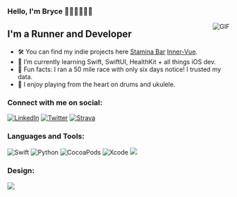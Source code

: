 ### Hello, I'm Bryce 👨🏿‍💻🏃🏿‍♂️

 <img align="right" alt="GIF" src="https://lh6.googleusercontent.com/L9sH_x1ZHYcsa_Peejp5AvAEk2TV1MkwqPra0n2YLeweN0PGVl3t626H-rPobHKQ7gbvOo2KL0juaAt1JGraTI_psyJ7A6lV8r68aP2-0GVtAvkN-vgPRY9CVB7dl4Slkg=w1280" />


## I'm a Runner and Developer
- 🛠️ You can find my indie projects here [Stamina Bar] [Inner-Vue].
- 🧠 I’m currently learning Swift, SwiftUI, HealthKit + all things iOS dev.
- 🪩 Fun facts: I ran a 50 mile race with only six days notice! I trusted my data.
- 🎵 I enjoy playing from the heart on drums and ukulele. 

### Connect with me on social:
[![LinkedIn](https://img.shields.io/badge/LinkedIn-0077B5?style=for-the-badge&logo=linkedin&logoColor=white)](https://www.linkedin.com/in/zbe/)
[![Twitter](https://img.shields.io/badge/Twitter-1DA1F2?style=for-the-badge&logo=twitter&logoColor=white)](https://twitter.com/bryce_ellis99)
[![Strava](https://img.shields.io/badge/Strava-FC4C02?style=for-the-badge&logo=strava&logoColor=white)](https://www.strava.com/athletes/43311602)

### Languages and Tools:
![Swift](https://img.shields.io/badge/Swift-FA7343?style=for-the-badge&logo=swift&logoColor=white) ![Python](https://img.shields.io/badge/Python-FFD43B?style=for-the-badge&logo=python&logoColor=blue) ![CocoaPods](https://img.shields.io/badge/cocoapods-FA2A02?style=for-the-badge&logo=cocoapods&logoColor=white) ![Xcode](https://img.shields.io/badge/Xcode-007ACC?style=for-the-badge&logo=Xcode&logoColor=white) <img src="https://img.shields.io/badge/App_Store-0D96F6?style=for-the-badge&logo=app-store&logoColor=white" />

### Design:
<img src="https://img.shields.io/badge/Sketch-FFB387?style=for-the-badge&logo=sketch&logoColor=black" />

[Stamina Bar]: https://staminabar.app/
[Inner-Vue]: https://inner-vue.com

